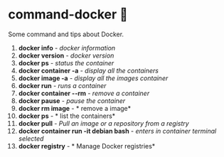 # command-docker :whale2:
Some command and tips about Docker.


1. **docker info** - *docker information*
2. **docker version** - *docker version*
3. **docker ps** - *status the container*
4. **docker container -a** - *display all the containers*
5. **docker image -a** - *display all the images container*
6. **docker run** - *runs a container*
7. **docker container --rm** - *remove a container*
8. **docker  pause** - *pause the container*
9. **docker rm image** - * remove a image*
10. **docker ps** - * list the containers*
11. **docker pull** - *Pull an image or a repository from a registry*
12. **docker container run -it debian bash** - *enters in container terminal selected*
13. **docker registry** - * Manage Docker registries*


